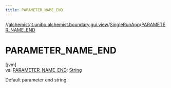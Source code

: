 ```yaml
---
title: PARAMETER_NAME_END
---
```

//[alchemist](../../../index.html)/[it.unibo.alchemist.boundary.gui.view](../index.html)/[SingleRunApp](index.html)/[PARAMETER_NAME_END](-p-a-r-a-m-e-t-e-r_-n-a-m-e_-e-n-d.html)



# PARAMETER_NAME_END



[jvm]\
val [PARAMETER_NAME_END](-p-a-r-a-m-e-t-e-r_-n-a-m-e_-e-n-d.html): [String](https://docs.oracle.com/javase/8/docs/api/java/lang/String.html)



Default parameter end string.




